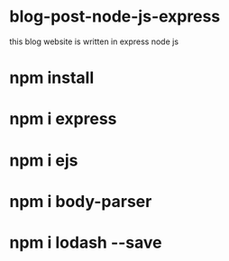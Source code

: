 # blog-post-node-js-express
this blog website is written in express node js 
# npm install
# npm i express
# npm i ejs
# npm i body-parser
# npm i lodash --save
